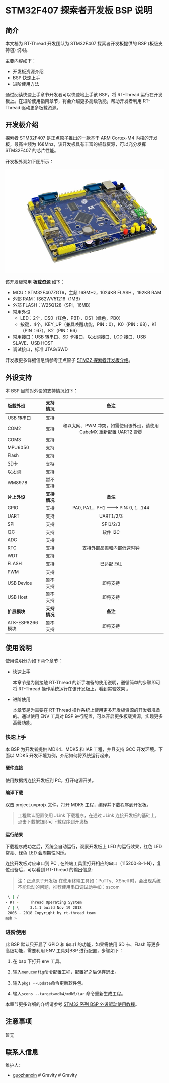 # STM32F407 探索者开发板 BSP 说明

## 简介

本文档为 RT-Thread 开发团队为 STM32F407 探索者开发板提供的 BSP (板级支持包) 说明。

主要内容如下：

- 开发板资源介绍
- BSP 快速上手
- 进阶使用方法

通过阅读快速上手章节开发者可以快速地上手该 BSP，将 RT-Thread 运行在开发板上。在进阶使用指南章节，将会介绍更多高级功能，帮助开发者利用 RT-Thread 驱动更多板载资源。

## 开发板介绍

探索者 STM32F407 是正点原子推出的一款基于 ARM Cortex-M4 内核的开发板，最高主频为 168Mhz，该开发板具有丰富的板载资源，可以充分发挥 STM32F407 的芯片性能。

开发板外观如下图所示：

![board](figures/board.png)

该开发板常用 **板载资源** 如下：

- MCU：STM32F407ZGT6，主频 168MHz，1024KB FLASH ，192KB RAM
- 外部 RAM：IS62WV51216（1MB）
- 外部 FLASH：W25Q128（SPI，16MB）
- 常用外设
  - LED：2个，DS0（红色，PB1），DS1（绿色，PB0）
  - 按键，4个，KEY_UP（兼具唤醒功能，PIN：0），K0（PIN：68），K1（PIN：67），K2（PIN：66）
- 常用接口：USB 转串口、SD 卡接口、以太网接口、LCD 接口、USB SLAVE、USB HOST
- 调试接口，标准 JTAG/SWD

开发板更多详细信息请参考正点原子 [STM32 探索者开发板介绍](https://eboard.taobao.com/index.htm)。

## 外设支持

本 BSP 目前对外设的支持情况如下：

| **板载外设** | **支持情况** |               **备注**                |
| :------------ | :----------: | :-----------------------------------: |
| USB 转串口     |     支持     |                                    |
| COM2         |   支持  | 和以太网、PWM 冲突，如需使用该外设，请使用 CubeMX 重新配置 UART2 管脚 |
| COM3         |  支持   |                                           |
| MPU6050      |     支持     |                                       |
| Flash        |   支持   |                               |
| SD卡         |   支持   |                               |
| 以太网       |   支持   |                               |
| WM8978       |   暂不支持   |                                       |
| **片上外设** | **支持情况** |               **备注**                |
| GPIO         |     支持     | PA0, PA1... PH1 ---> PIN: 0, 1...144 |
| UART         |     支持     |              UART1/2/3              |
| SPI          |     支持     |               SPI1/2/3                |
| I2C          |     支持     |               软件 I2C                |
| ADC          |     支持     |                                       |
| RTC          |     支持     | 支持外部晶振和内部低速时钟 |
| WDT          |     支持     |                                       |
| FLASH | 支持 | 已适配 [FAL](https://github.com/RT-Thread-packages/fal) |
| PWM          |   支持   |                               |
| USB Device   |   暂不支持   |               即将支持                |
| USB Host     |   暂不支持   |               即将支持                |
| **扩展模块** | **支持情况** |               **备注**                |
| ATK-ESP8266 模块 | 暂不支持 | 即将支持 |


## 使用说明

使用说明分为如下两个章节：

- 快速上手

    本章节是为刚接触 RT-Thread 的新手准备的使用说明，遵循简单的步骤即可将 RT-Thread 操作系统运行在该开发板上，看到实验效果 。

- 进阶使用

    本章节是为需要在 RT-Thread 操作系统上使用更多开发板资源的开发者准备的。通过使用 ENV 工具对 BSP 进行配置，可以开启更多板载资源，实现更多高级功能。


### 快速上手

本 BSP 为开发者提供 MDK4、MDK5 和 IAR 工程，并且支持 GCC 开发环境。下面以 MDK5 开发环境为例，介绍如何将系统运行起来。

#### 硬件连接

使用数据线连接开发板到 PC，打开电源开关。

#### 编译下载

双击 project.uvprojx 文件，打开 MDK5 工程，编译并下载程序到开发板。

> 工程默认配置使用 JLink 下载程序，在通过 JLink 连接开发板的基础上，点击下载按钮即可下载程序到开发板

#### 运行结果

下载程序成功之后，系统会自动运行，观察开发板上 LED 的运行效果，红色 LED 常亮、绿色 LED 会周期性闪烁。

连接开发板对应串口到 PC , 在终端工具里打开相应的串口（115200-8-1-N），复位设备后，可以看到 RT-Thread 的输出信息:

> 注：正点原子开发板 在使用终端工具如：PuTTy、XShell 时，会出现系统不能启动的问题，推荐使用串口调试助手如：sscom

```bash
 \ | /
- RT -     Thread Operating System
 / | \     3.1.1 build Nov 19 2018
 2006 - 2018 Copyright by rt-thread team
msh >
```
### 进阶使用

此 BSP 默认只开启了 GPIO 和 串口1 的功能，如果需使用 SD 卡、Flash 等更多高级功能，需要利用 ENV 工具对BSP 进行配置，步骤如下：

1. 在 bsp 下打开 env 工具。

2. 输入`menuconfig`命令配置工程，配置好之后保存退出。

3. 输入`pkgs --update`命令更新软件包。

4. 输入`scons --target=mdk4/mdk5/iar` 命令重新生成工程。

本章节更多详细的介绍请参考 [STM32 系列 BSP 外设驱动使用教程](../docs/STM32系列BSP外设驱动使用教程.md)。

## 注意事项

暂无

## 联系人信息

维护人:

- [guozhanxin](https://github.com/Guozhanxin) #   G r a v i t y 
 
 #   G r a v i t y 
 
 